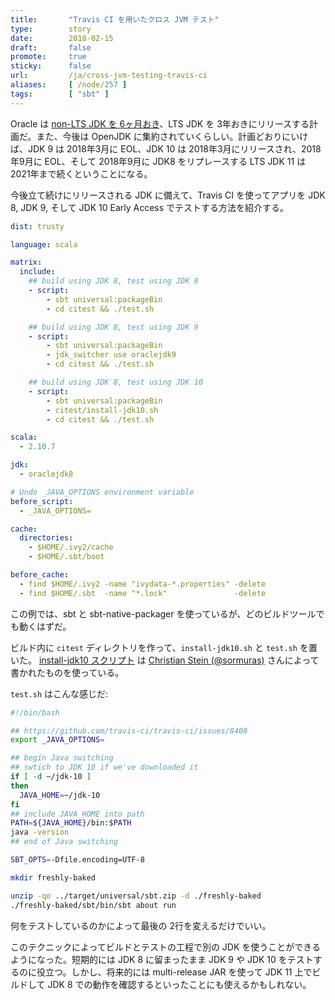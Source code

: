 ```yaml
---
title:       "Travis CI を用いたクロス JVM テスト"
type:        story
date:        2018-02-15
draft:       false
promote:     true
sticky:      false
url:         /ja/cross-jvm-testing-travis-ci
aliases:     [ /node/257 ]
tags:        [ "sbt" ]
---
```


Oracle は [non-LTS JDK を 6ヶ月おき](https://mreinhold.org/blog/forward-faster)、LTS JDK を 3年おきにリリースする計画だ。また、今後は OpenJDK に集約されていくらしい。計画どおりにいけば、JDK 9 は 2018年3月に EOL、JDK 10 は 2018年3月にリリースされ、2018年9月に EOL、そして 2018年9月に JDK8 をリプレースする LTS JDK 11 は 2021年まで続くということになる。

今後立て続けにリリースされる JDK に備えて、Travis CI を使ってアプリを JDK 8, JDK 9, そして JDK 10 Early Access でテストする方法を紹介する。

```yaml
dist: trusty

language: scala

matrix:
  include:
    ## build using JDK 8, test using JDK 8
    - script:
        - sbt universal:packageBin
        - cd citest && ./test.sh

    ## build using JDK 8, test using JDK 9
    - script:
        - sbt universal:packageBin
        - jdk_switcher use oraclejdk9
        - cd citest && ./test.sh

    ## build using JDK 8, test using JDK 10
    - script:
        - sbt universal:packageBin
        - citest/install-jdk10.sh
        - cd citest && ./test.sh

scala:
  - 2.10.7

jdk:
  - oraclejdk8

# Undo _JAVA_OPTIONS environment variable
before_script:
  - _JAVA_OPTIONS=

cache:
  directories:
    - $HOME/.ivy2/cache
    - $HOME/.sbt/boot

before_cache:
  - find $HOME/.ivy2 -name "ivydata-*.properties" -delete
  - find $HOME/.sbt  -name "*.lock"               -delete
```

この例では、sbt と sbt-native-packager を使っているが、どのビルドツールでも動くはずだ。

ビルド内に `citest` ディレクトリを作って、`install-jdk10.sh` と `test.sh` を置いた。
[install-jdk10 スクリプト](https://sormuras.github.io/blog/2017-12-08-install-jdk-on-travis.html) は [Christian Stein (@sormuras)](https://twitter.com/sormuras) さんによって書かれたものを使っている。


`test.sh` はこんな感じだ:

```bash
#!/bin/bash

## https://github.com/travis-ci/travis-ci/issues/8408
export _JAVA_OPTIONS=

## begin Java switching
## swtich to JDK 10 if we've downloaded it
if [ -d ~/jdk-10 ]
then
  JAVA_HOME=~/jdk-10
fi
## include JAVA_HOME into path
PATH=${JAVA_HOME}/bin:$PATH
java -version
## end of Java switching

SBT_OPTS=-Dfile.encoding=UTF-8

mkdir freshly-baked

unzip -qo ../target/universal/sbt.zip -d ./freshly-baked
./freshly-baked/sbt/bin/sbt about run
```

何をテストしているのかによって最後の 2行を変えるだけでいい。

このテクニックによってビルドとテストの工程で別の JDK を使うことができるようになった。短期的には JDK 8 に留まったまま JDK 9 や JDK 10 をテストするのに役立つ。しかし、将来的には multi-release JAR を使って JDK 11 上でビルドして JDK 8 での動作を確認するといったことにも使えるかもしれない。
